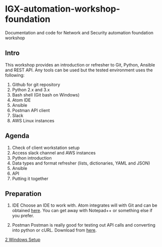 # IGX-automation-workshop-foundation
Documentation and code for Network and Security automation foundation workshop

## Intro
This workshop provides an introduction or refresher to Git, Python, Ansible and REST API. Any tools can be used but the tested environment uses the following:
1. Github for git repository
2. Python 2.x and 3.x
3. Bash shell (Git bash on Windows)
4. Atom IDE
5. Ansible
6. Postman API client
7. Slack
8. AWS Linux instances

## Agenda

1. Check of client workstation setup
2. Access slack channel and AWS instances
3. Python introduction
4. Data types and format refresher (lists, dictionaries, YAML and JSON)
5. Ansible
6. API
7. Putting it together


## Preparation

1. IDE
Choose an IDE to work with. Atom integrates will with Git and can be obtained [here](https://atom.io).
You can get away with Notepad++ or something else if you prefer.

2. Postman
Postman is really good for testing out API calls and converting into python or cURL. Download from [here](https://www.getpostman.com/downloads/).


[2 Windows Setup](https://github.com/ePlusPS/IGX-automation-workshop-foundation/blob/master/Windows-setup.md)
